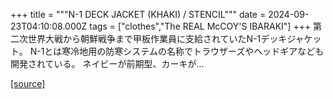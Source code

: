 +++
title = """N-1 DECK JACKET (KHAKI) / STENCIL"""
date = 2024-09-23T04:10:08.000Z
tags = ["clothes","The REAL McCOY'S IBARAKI"]
+++
第二次世界大戦から朝鮮戦争まで甲板作業員に支給されていたN-1デッキジャケット。 N-1とは寒冷地用の防寒システムの名称でトラウザーズやヘッドギアなども開発されている。 ネイビーが前期型、カーキが...

[[source]](https://the-realmccoys.ocnk.net/product/1295)
